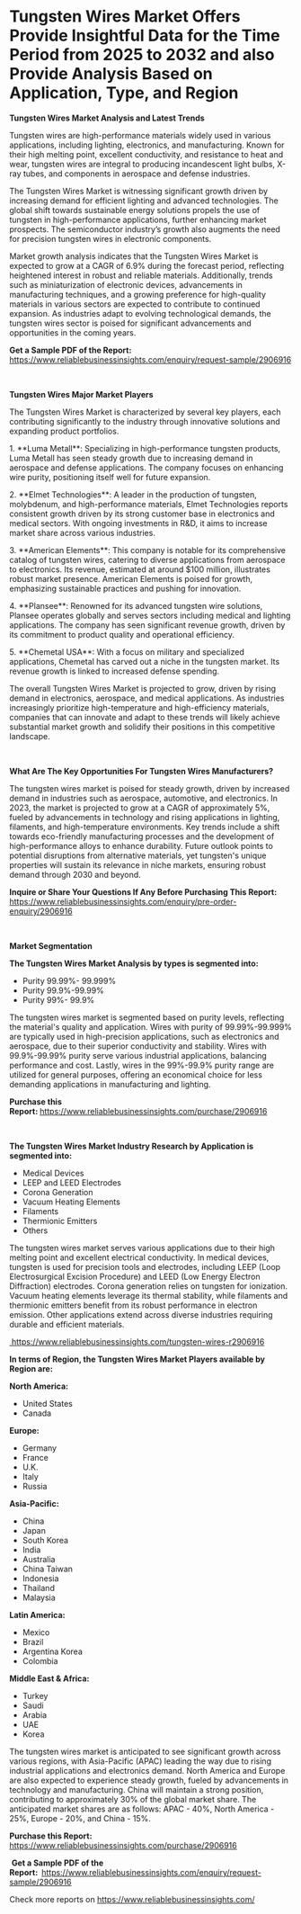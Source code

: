 <p><h1>Tungsten Wires Market Offers Provide Insightful Data for the Time Period from 2025 to 2032 and also Provide Analysis Based on Application, Type, and Region</h1></p><p><strong>Tungsten Wires Market Analysis and Latest Trends</strong></p>
<p><p>Tungsten wires are high-performance materials widely used in various applications, including lighting, electronics, and manufacturing. Known for their high melting point, excellent conductivity, and resistance to heat and wear, tungsten wires are integral to producing incandescent light bulbs, X-ray tubes, and components in aerospace and defense industries. </p><p>The Tungsten Wires Market is witnessing significant growth driven by increasing demand for efficient lighting and advanced technologies. The global shift towards sustainable energy solutions propels the use of tungsten in high-performance applications, further enhancing market prospects. The semiconductor industry’s growth also augments the need for precision tungsten wires in electronic components.</p><p>Market growth analysis indicates that the Tungsten Wires Market is expected to grow at a CAGR of 6.9% during the forecast period, reflecting heightened interest in robust and reliable materials. Additionally, trends such as miniaturization of electronic devices, advancements in manufacturing techniques, and a growing preference for high-quality materials in various sectors are expected to contribute to continued expansion. As industries adapt to evolving technological demands, the tungsten wires sector is poised for significant advancements and opportunities in the coming years.</p></p>
<p><strong>Get a Sample PDF of the Report:&nbsp;</strong> <a href="https://www.reliablebusinessinsights.com/enquiry/request-sample/2906916?utm_campaign=3133&utm_medium=2&utm_source=Github&utm_content=ia&utm_term=12032025&utm_id=tungsten-wires">https://www.reliablebusinessinsights.com/enquiry/request-sample/2906916</a></p>
<p>&nbsp;</p>
<p><strong>Tungsten Wires Major Market Players</strong></p>
<p><p>The Tungsten Wires Market is characterized by several key players, each contributing significantly to the industry through innovative solutions and expanding product portfolios. </p><p>1. **Luma Metall**: Specializing in high-performance tungsten products, Luma Metall has seen steady growth due to increasing demand in aerospace and defense applications. The company focuses on enhancing wire purity, positioning itself well for future expansion.</p><p>2. **Elmet Technologies**: A leader in the production of tungsten, molybdenum, and high-performance materials, Elmet Technologies reports consistent growth driven by its strong customer base in electronics and medical sectors. With ongoing investments in R&D, it aims to increase market share across various industries.</p><p>3. **American Elements**: This company is notable for its comprehensive catalog of tungsten wires, catering to diverse applications from aerospace to electronics. Its revenue, estimated at around $100 million, illustrates robust market presence. American Elements is poised for growth, emphasizing sustainable practices and pushing for innovation.</p><p>4. **Plansee**: Renowned for its advanced tungsten wire solutions, Plansee operates globally and serves sectors including medical and lighting applications. The company has seen significant revenue growth, driven by its commitment to product quality and operational efficiency.</p><p>5. **Chemetal USA**: With a focus on military and specialized applications, Chemetal has carved out a niche in the tungsten market. Its revenue growth is linked to increased defense spending.</p><p>The overall Tungsten Wires Market is projected to grow, driven by rising demand in electronics, aerospace, and medical applications. As industries increasingly prioritize high-temperature and high-efficiency materials, companies that can innovate and adapt to these trends will likely achieve substantial market growth and solidify their positions in this competitive landscape.</p></p>
<p>&nbsp;</p>
<p><strong>What Are The Key Opportunities For Tungsten Wires Manufacturers?</strong></p>
<p><p>The tungsten wires market is poised for steady growth, driven by increased demand in industries such as aerospace, automotive, and electronics. In 2023, the market is projected to grow at a CAGR of approximately 5%, fueled by advancements in technology and rising applications in lighting, filaments, and high-temperature environments. Key trends include a shift towards eco-friendly manufacturing processes and the development of high-performance alloys to enhance durability. Future outlook points to potential disruptions from alternative materials, yet tungsten's unique properties will sustain its relevance in niche markets, ensuring robust demand through 2030 and beyond.</p></p>
<p><strong>Inquire or Share Your Questions If Any Before Purchasing This Report:</strong> <a href="https://www.reliablebusinessinsights.com/enquiry/pre-order-enquiry/2906916?utm_campaign=3133&utm_medium=2&utm_source=Github&utm_content=ia&utm_term=12032025&utm_id=tungsten-wires">https://www.reliablebusinessinsights.com/enquiry/pre-order-enquiry/2906916</a></p>
<p>&nbsp;</p>
<p><strong>Market Segmentation</strong></p>
<p><strong>The Tungsten Wires Market Analysis by types is segmented into:</strong></p>
<p><ul><li>Purity 99.99%- 99.999%</li><li>Purity 99.9%-99.99%</li><li>Purity 99%- 99.9%</li></ul></p>
<p><p>The tungsten wires market is segmented based on purity levels, reflecting the material's quality and application. Wires with purity of 99.99%-99.999% are typically used in high-precision applications, such as electronics and aerospace, due to their superior conductivity and stability. Wires with 99.9%-99.99% purity serve various industrial applications, balancing performance and cost. Lastly, wires in the 99%-99.9% purity range are utilized for general purposes, offering an economical choice for less demanding applications in manufacturing and lighting.</p></p>
<p><strong>Purchase this Report:&nbsp;</strong><a href="https://www.reliablebusinessinsights.com/purchase/2906916?utm_campaign=3133&utm_medium=2&utm_source=Github&utm_content=ia&utm_term=12032025&utm_id=tungsten-wires">https://www.reliablebusinessinsights.com/purchase/2906916</a></p>
<p>&nbsp;</p>
<p><strong>The Tungsten Wires Market Industry Research by Application is segmented into:</strong></p>
<p><ul><li>Medical Devices</li><li>LEEP and LEED Electrodes</li><li>Corona Generation</li><li>Vacuum Heating Elements</li><li>Filaments</li><li>Thermionic Emitters</li><li>Others</li></ul></p>
<p><p>The tungsten wires market serves various applications due to their high melting point and excellent electrical conductivity. In medical devices, tungsten is used for precision tools and electrodes, including LEEP (Loop Electrosurgical Excision Procedure) and LEED (Low Energy Electron Diffraction) electrodes. Corona generation relies on tungsten for ionization. Vacuum heating elements leverage its thermal stability, while filaments and thermionic emitters benefit from its robust performance in electron emission. Other applications extend across diverse industries requiring durable and efficient materials.</p></p>
<p><a href="https://www.reliablebusinessinsights.com/tungsten-wires-r2906916?utm_campaign=3133&utm_medium=2&utm_source=Github&utm_content=ia&utm_term=12032025&utm_id=tungsten-wires">&nbsp;https://www.reliablebusinessinsights.com/tungsten-wires-r2906916</a></p>
<p><strong>In terms of Region, the Tungsten Wires Market Players available by Region are:</strong></p>
<p>
    <p> <strong> North America: </strong>
        <ul>
            <li>United States</li>
            <li>Canada</li>
        </ul>
        </p> 
    <p> <strong> Europe: </strong>
        <ul>
            <li>Germany</li>
            <li>France</li>
            <li>U.K.</li>
            <li>Italy</li>
            <li>Russia</li>
        </ul>
        </p> 
    <p> <strong> Asia-Pacific: </strong>
        <ul>
            <li>China</li>
            <li>Japan</li>
            <li>South Korea</li>
            <li>India</li>
            <li>Australia</li>
            <li>China Taiwan</li>
            <li>Indonesia</li>
            <li>Thailand</li>
            <li>Malaysia</li>
        </ul>
        </p> 
    <p> <strong> Latin America: </strong>
        <ul>
            <li>Mexico</li>
            <li>Brazil</li>
            <li>Argentina Korea</li>
            <li>Colombia</li>
        </ul>
        </p> 
    <p> <strong> Middle East & Africa: </strong>
        <ul>
            <li>Turkey</li>
            <li>Saudi</li>
            <li>Arabia</li>
            <li>UAE</li>
            <li>Korea</li>
        </ul>
    </p>
    </p>
<p><p>The tungsten wires market is anticipated to see significant growth across various regions, with Asia-Pacific (APAC) leading the way due to rising industrial applications and electronics demand. North America and Europe are also expected to experience steady growth, fueled by advancements in technology and manufacturing. China will maintain a strong position, contributing to approximately 30% of the global market share. The anticipated market shares are as follows: APAC - 40%, North America - 25%, Europe - 20%, and China - 15%.</p></p>
<p><strong>Purchase this Report: </strong><a href="https://www.reliablebusinessinsights.com/purchase/2906916?utm_campaign=3133&utm_medium=2&utm_source=Github&utm_content=ia&utm_term=12032025&utm_id=tungsten-wires">https://www.reliablebusinessinsights.com/purchase/2906916</a></p>
<p>&nbsp;<strong>Get a Sample PDF of the Report:&nbsp;&nbsp;</strong><a href="https://www.reliablebusinessinsights.com/enquiry/request-sample/2906916?utm_campaign=3133&utm_medium=2&utm_source=Github&utm_content=ia&utm_term=12032025&utm_id=tungsten-wires">https://www.reliablebusinessinsights.com/enquiry/request-sample/2906916</a></p>
<p><strong></strong></p>
<p>Check more reports on <a href="https://www.reliablebusinessinsights.com/?utm_campaign=3133&utm_medium=2&utm_source=Github&utm_content=ia&utm_term=12032025&utm_id=tungsten-wires">https://www.reliablebusinessinsights.com/</a></p>
